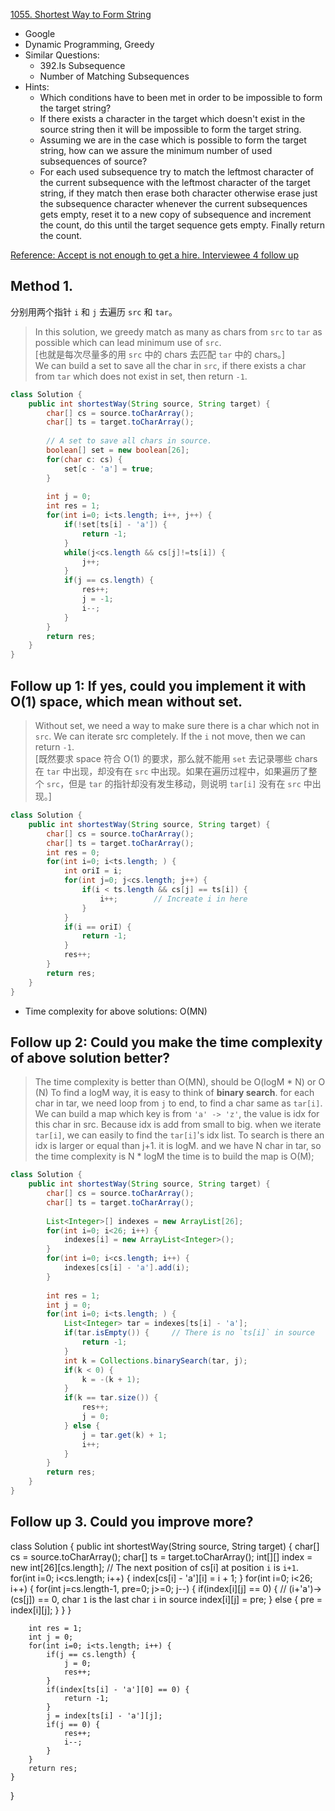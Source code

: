 [1055. Shortest Way to Form String](https://leetcode.com/problems/shortest-way-to-form-string/)

* Google
* Dynamic Programming, Greedy
* Similar Questions:
    * 392.Is Subsequence
    * Number of Matching Subsequences
* Hints:
    * Which conditions have to been met in order to be impossible to form the target string?
    * If there exists a character in the target which doesn't exist in the source string then it will be impossible to form the target string.
    * Assuming we are in the case which is possible to form the target string, how can we assure the minimum number of used subsequences of source?
    * For each used subsequence try to match the leftmost character of the current subsequence with the leftmost character of the target string,
    if they match then erase both character otherwise erase just the subsequence character whenever the current subsequences gets empty, reset it to a new copy of subsequence and increment the count, 
    do this until the target sequence gets empty. Finally return the count.
    
    
[Reference: Accept is not enough to get a hire. Interviewee 4 follow up](https://leetcode.com/problems/shortest-way-to-form-string/discuss/330938/Accept-is-not-enough-to-get-a-hire.-Interviewee-4-follow-up)
## Method 1.
分别用两个指针 `i` 和 `j` 去遍历 `src` 和 `tar`。      
> In this solution, we greedy match as many as chars from `src` to `tar` as possible which can lead minimum use of `src`.           
> [也就是每次尽量多的用 `src` 中的 chars 去匹配 `tar` 中的 chars。]       
> We can build a set to save all the char in `src`, if there exists a char from `tar` which does not exist in set, then return `-1`.
```java 
class Solution {
    public int shortestWay(String source, String target) {
        char[] cs = source.toCharArray();
        char[] ts = target.toCharArray();
        
        // A set to save all chars in source.
        boolean[] set = new boolean[26];
        for(char c: cs) {
            set[c - 'a'] = true;
        }
        
        int j = 0;
        int res = 1;
        for(int i=0; i<ts.length; i++, j++) {
            if(!set[ts[i] - 'a']) {
                return -1;
            }
            while(j<cs.length && cs[j]!=ts[i]) {
                j++;
            }
            if(j == cs.length) {
                res++;
                j = -1;
                i--;
            }
        }
        return res;
    }
}
```


## Follow up 1: If yes, could you implement it with O(1) space, which mean without set.
> Without set, we need a way to make sure there is a char which not in `src`. We can iterate src completely. If the `i` not move, then we can return `-1`.          
> [既然要求 space 符合 O(1) 的要求，那么就不能用 `set` 去记录哪些 chars 在 `tar` 中出现，却没有在 `src` 中出现。如果在遍历过程中，如果遍历了整个 `src`，但是 `tar` 的指针却没有发生移动，则说明 `tar[i]` 没有在 `src` 中出现。]
```java 
class Solution {
    public int shortestWay(String source, String target) {
        char[] cs = source.toCharArray();
        char[] ts = target.toCharArray();
        int res = 0;
        for(int i=0; i<ts.length; ) {
            int oriI = i;
            for(int j=0; j<cs.length; j++) {
                if(i < ts.length && cs[j] == ts[i]) {
                    i++;        // Increate i in here
                }
            }
            if(i == oriI) {
                return -1;
            }
            res++;
        }
        return res;
    }
}
```
* Time complexity for above solutions: O(MN)


## Follow up 2: Could you make the time complexity of above solution better?
> The time complexity is better than O(MN), should be O(logM * N) or O (N)
> To find a logM way, it is easy to think of **binary search**. for each char in tar, we need loop from `j` to end, to find a char same as `tar[i]`.
> We can build a map which key is from `'a' -> 'z'`, the value is idx for this char in src. Because idx is add from small to big. when we iterate `tar[i]`, we can easily to find the `tar[i]`'s idx list. 
> To search is there an idx is larger or equal than j+1. it is logM. and we have N char in tar, so the time complexity is N * logM
the time is to build the map is O(M);
```java 
class Solution {
    public int shortestWay(String source, String target) {
        char[] cs = source.toCharArray();
        char[] ts = target.toCharArray();
        
        List<Integer>[] indexes = new ArrayList[26];
        for(int i=0; i<26; i++) {
            indexes[i] = new ArrayList<Integer>();
        }
        for(int i=0; i<cs.length; i++) {
            indexes[cs[i] - 'a'].add(i);
        }
        
        int res = 1;
        int j = 0;
        for(int i=0; i<ts.length; ) {
            List<Integer> tar = indexes[ts[i] - 'a'];
            if(tar.isEmpty()) {     // There is no `ts[i]` in source
                return -1;
            }
            int k = Collections.binarySearch(tar, j);
            if(k < 0) {
                k = -(k + 1);
            }
            if(k == tar.size()) {
                res++;
                j = 0;
            } else {
                j = tar.get(k) + 1;
                i++;
            }
        }
        return res;
    }
}
```


## Follow up 3. Could you improve more?

class Solution {
    public int shortestWay(String source, String target) {
        char[] cs = source.toCharArray();
        char[] ts = target.toCharArray();
        int[][] index = new int[26][cs.length];
        // The next position of cs[i] at position `i` is `i+1`.
        for(int i=0; i<cs.length; i++) {
            index[cs[i] - 'a'][i] = i + 1;
        }
        for(int i=0; i<26; i++) {
            for(int j=cs.length-1, pre=0; j>=0; j--) {
                if(index[i][j] == 0) {  // (i+'a')->(cs[j]) == 0, char `1` is the last char `i` in source
                    index[i][j] = pre;
                } else {
                    pre = index[i][j];
                }
            }
        }
        
        int res = 1;
        int j = 0;
        for(int i=0; i<ts.length; i++) {
            if(j == cs.length) {
                j = 0;
                res++;
            }
            if(index[ts[i] - 'a'][0] == 0) {
                return -1;
            }
            j = index[ts[i] - 'a'][j];
            if(j == 0) {
                res++;
                i--;
            }
        }
        return res;
    }
}





